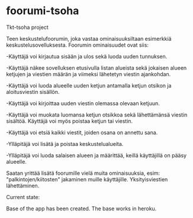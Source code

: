 # foorumi-tsoha

Tkt-tsoha project

Teen keskustelufoorumin, joka vastaa ominaisuuksiltaan esimerkkiä keskustelusovelluksesta. Foorumin ominaisuudet ovat siis:

-Käyttäjä voi kirjautua sisään ja ulos sekä luoda uuden tunnuksen.

-Käyttäjä näkee sovelluksen etusivulla listan alueista sekä jokaisen alueen ketjujen ja viestien määrän ja viimeksi lähetetyn viestin ajankohdan.

-Käyttäjä voi luoda alueelle uuden ketjun antamalla ketjun otsikon ja aloitusviestin sisällön.

-Käyttäjä voi kirjoittaa uuden viestin olemassa olevaan ketjuun.

-Käyttäjä voi muokata luomansa ketjun otsikkoa sekä lähettämänsä viestin sisältöä. Käyttäjä voi myös poistaa ketjun tai viestin. 

-Käyttäjä voi etsiä kaikki viestit, joiden osana on annettu sana. 

-Ylläpitäjä voi lisätä ja poistaa keskustelualueita. 

-Ylläpitäjä voi luoda salaisen alueen ja määrittää, keillä käyttäjillä on pääsy alueelle.

Saatan yrittää lisätä foorumille vielä muita ominaisuuksia, esim: "palkintojen/kiitosten" jakaminen muille käyttäjille. Yksityisviestien lähettäminen.

Current state:

Base of the app has been created.
The base works in heroku.
